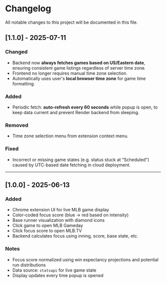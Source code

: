 # Changelog

All notable changes to this project will be documented in this file.

## [1.1.0] - 2025-07-11
### Changed
- Backend now **always fetches games based on US/Eastern date**, ensuring consistent game listings regardless of server time zone.
- Frontend no longer requires manual time zone selection.
- Automatically uses user's **local browser time zone** for game time formatting.

### Added
- Periodic fetch: **auto-refresh every 60 seconds** while popup is open, to keep data current and prevent Render backend from sleeping.

### Removed
- Time zone selection menu from extension context menu.
  
### Fixed
- Incorrect or missing game states (e.g. status stuck at “Scheduled”) caused by UTC-based date fetching in cloud deployment.

---

## [1.0.0] - 2025-06-13
### Added
- Chrome extension UI for live MLB game display
- Color-coded focus score (blue → red based on intensity)
- Base runner visualization with diamond icons
- Click game to open MLB Gameday
- Click focus score to open MLB.TV
- Backend calculates focus using inning, score, base state, etc.

### Notes
- Focus score normalized using win expectancy projections and potential run distributions
- Data source: `statsapi` for live game state
- Display updates every time popup is opened
